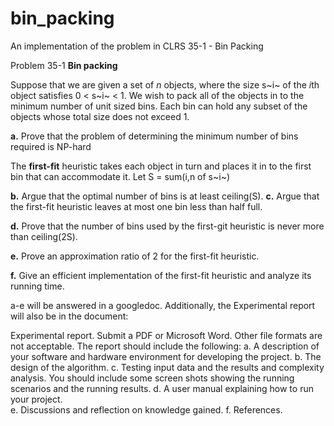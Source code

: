 # bin_packing
An implementation of the problem in CLRS 35-1 - Bin Packing

Problem 35-1 **Bin packing**

Suppose that we are given a set of *n* objects, where the size s~i~ of the *i*th object satisfies 0 < s~i~ < 1. We wish to pack all of the objects in to the minimum number of unit sized bins. Each bin can hold any subset of the objects whose total size does not exceed 1. 

**a.** Prove that the problem of determining the minimum number of bins required is NP-hard

The **first-fit** heuristic takes each object in turn and places it in to the first bin that can accommodate it. Let S = sum(i,n of s~i~)

**b.** Argue that the optimal number of bins is at least ceiling(S).
**c.** Argue that the first-fit heuristic leaves at most one bin less than half full.

**d.** Prove that the number of bins used by the first-git heuristic is never more than ceiling(2S).

**e.** Prove an approximation ratio of 2 for the first-fit heuristic.

**f.** Give an efficient implementation of the first-fit heuristic and analyze its running time.

a-e will be answered in a googledoc. Additionally, the Experimental report will also be in the document:

Experimental report. Submit a PDF or Microsoft Word. Other file formats are not acceptable. The report should include the following: 
a. A description of your software and hardware environment for developing the project.
b. The design of the algorithm.
c. Testing input data and the results and complexity analysis. You should include some screen shots showing the running scenarios and the running results.
d. A user manual explaining how to run your project.  
e. Discussions and reflection on knowledge gained.
f. References.


